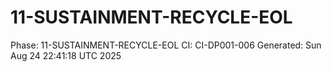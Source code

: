 # 11-SUSTAINMENT-RECYCLE-EOL
Phase: 11-SUSTAINMENT-RECYCLE-EOL
CI: CI-DP001-006
Generated: Sun Aug 24 22:41:18 UTC 2025

